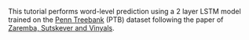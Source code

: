 This tutorial performs word-level prediction using a 2 layer LSTM model trained on the [Penn Treebank](https://www.cis.upenn.edu/~treebank) (PTB) dataset following the paper of [Zaremba, Sutskever and Vinyals](http://arxiv.org/abs/1409.2329).


